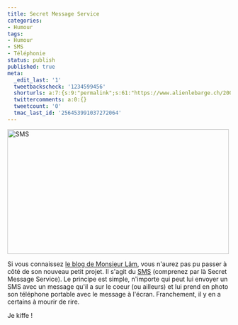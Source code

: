 ```yaml
---
title: Secret Message Service
categories:
- Humour
tags:
- Humour
- SMS
- Téléphonie
status: publish
published: true
meta:
  _edit_last: '1'
  tweetbackscheck: '1234599456'
  shorturls: a:7:{s:9:"permalink";s:61:"https://www.alienlebarge.ch/2009/01/23/secret-message-service/";s:7:"tinyurl";s:25:"https://tinyurl.com/amekyy";s:4:"isgd";s:17:"https://is.gd/irgN";s:5:"bitly";s:19:"https://bit.ly/16lBS";s:5:"snipr";s:22:"https://snipr.com/bbqoj";s:5:"snurl";s:22:"https://snurl.com/bbqoj";s:7:"snipurl";s:24:"https://snipurl.com/bbqoj";}
  twittercomments: a:0:{}
  tweetcount: '0'
  tmac_last_id: '256453991037272064'
---
```

<img class="alignnone size-full wp-image-999" title="SMS d'un téléphone portable avec comme texte Avec ma copine, on c'est mis en couple sur Facebook pour rire. Mais j'aimerais que ca soit vrai" src="https://dlgjp9x71cipk.cloudfront.net/2009/01/sms.png" alt="SMS" width="500" height="281" />

Si vous connaissez <a title="Le blog de Monsieur Lâm" href="https://www.monsieurlam.com/">le blog de Monsieur Lâm</a>, vous n'aurez pas pu passer à côté de son nouveau petit projet. Il s'agit du <a title="L'article Secret Message Service vol.9 sur le blog de Monsieur Lâm" href="https://www.monsieurlam.com/2009/01/21/secret-message-service-vol-9/">SMS</a> (comprenez par là Secret Message Service). Le principe est simple, n'importe qui peut lui envoyer un SMS avec un message qu'il a sur le coeur (ou ailleurs) et lui prend en photo son téléphone portable avec le message à l'écran. Franchement, il y en a certains à mourir de rire.

Je kiffe !

